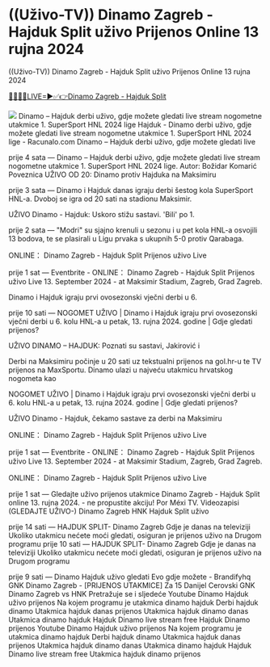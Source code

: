 # ((Uživo-TV)) Dinamo Zagreb -  Hajduk Split uživo Prijenos Online 13 rujna 2024

((Uživo-TV)) Dinamo Zagreb -  Hajduk Split uživo Prijenos Online 13 rujna 2024

<a href="https://dazntv24.live/Dinamo-Hajduk/">🌟✅🔰🔴LIVE=►✅👉Dinamo Zagreb -  Hajduk Split</a>

<a rel="noopener nofollow" href="https://dazntv24.live/Dinamo-Hajduk/"><img src="https://livetv.wtvpc.com/wp-content/uploads/2017/06/tv-image.gif"></a>
Dinamo – Hajduk derbi uživo, gdje možete gledati live stream nogometne utakmice 1. SuperSport HNL 2024 lige
Hajduk - Dinamo derbi uživo, gdje možete gledati live stream nogometne utakmice 1. SuperSport HNL 2024 lige - Racunalo.com
Dinamo – Hajduk derbi uživo, gdje možete gledati live

prije 4 sata — Dinamo – Hajduk derbi uživo, gdje možete gledati live stream nogometne utakmice 1. SuperSport HNL 2024 lige. Autor: Božidar Komarić Poveznica
UŽIVO OD 20: Dinamo protiv Hajduka na Maksimiru

prije 3 sata — Dinamo i Hajduk danas igraju derbi šestog kola SuperSport HNL-a. Dvoboj se igra od 20 sati na stadionu Maksimir.

UŽIVO Dinamo - Hajduk: Uskoro stižu sastavi. 'Bili' po 1.

prije 2 sata — "Modri" su sjajno krenuli u sezonu i u pet kola HNL-a osvojili 13 bodova, te se plasirali u Ligu prvaka s ukupnih 5-0 protiv Qarabaga.

ONLINE： Dinamo Zagreb - Hajduk Split Prijenos uživo Live

prije 1 sat — Eventbrite - ONLINE： Dinamo Zagreb - Hajduk Split Prijenos uživo Live 13. September 2024 - at Maksimir Stadium, Zagreb, Grad Zagreb.

Dinamo i Hajduk igraju prvi ovosezonski vječni derbi u 6.

prije 10 sati — NOGOMET UŽIVO | Dinamo i Hajduk igraju prvi ovosezonski vječni derbi u 6. kolu HNL-a u petak, 13. rujna 2024. godine | Gdje gledati prijenos?

UŽIVO DINAMO – HAJDUK: Poznati su sastavi, Jakirović i

Derbi na Maksimiru počinje u 20 sati uz tekstualni prijenos na gol.hr-u te TV prijenos na MaxSportu. Dinamo ulazi u najveću utakmicu hrvatskog nogometa kao

NOGOMET UŽIVO | Dinamo i Hajduk igraju prvi ovosezonski vječni derbi u 6. kolu HNL-a u petak, 13. rujna 2024. godine | Gdje gledati prijenos?

UŽIVO Dinamo - Hajduk, čekamo sastave za derbi na Maksimiru

ONLINE： Dinamo Zagreb - Hajduk Split Prijenos uživo Live

prije 1 sat — Eventbrite - ONLINE： Dinamo Zagreb - Hajduk Split Prijenos uživo Live 13. September 2024 - at Maksimir Stadium, Zagreb, Grad Zagreb.

ONLINE： Dinamo Zagreb - Hajduk Split Prijenos uživo Live

prije 1 sat — Gledajte uživo prijenos utakmice Dinamo Zagreb - Hajduk Split online 13. rujna 2024. - ne propustite akciju! Por Méxi TV.
Videozapisi
(GLEDAJTE UŽIVO-) Dinamo Zagreb HNK Hajduk Split uživo

prije 14 sati — HAJDUK SPLIT- Dinamo Zagreb Gdje je danas na televiziji Ukoliko utakmicu nećete moći gledati, osiguran je prijenos uživo na Drugom programu
prije 10 sati — HAJDUK SPLIT- Dinamo Zagreb Gdje je danas na televiziji Ukoliko utakmicu nećete moći gledati, osiguran je prijenos uživo na Drugom programu

prije 9 sati — Dinamo Hajduk uživo gledati Evo gdje možete - Brandifyhq GNK Dinamo Zagreb - [PRIJENOS UTAKMICE] Za 15 Danijel Cerovski GNK Dinamo Zagreb vs HNK
Pretražuje se i sljedeće
Youtube Dinamo Hajduk uživo prijenos
Na kojem programu je utakmica dinamo hajduk
Derbi hajduk dinamo
Utakmica hajduk danas prijenos
Utakmica hajduk dinamo danas
Utakmica dinamo hajduk
Hajduk Dinamo live stream free
Hajduk Dinamo prijenos
Youtube Dinamo Hajduk uživo prijenos
Na kojem programu je utakmica dinamo hajduk
Derbi hajduk dinamo
Utakmica hajduk danas prijenos
Utakmica hajduk dinamo danas
Utakmica dinamo hajduk
Hajduk Dinamo live stream free
Utakmica hajduk dinamo prijenos
